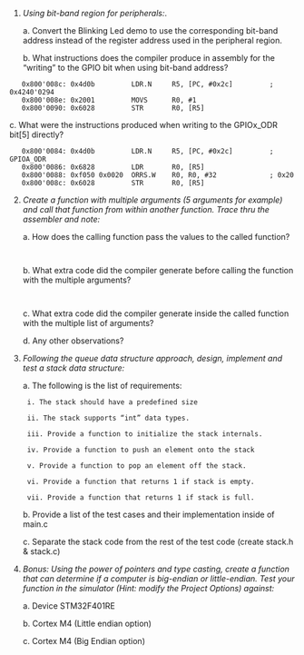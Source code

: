 1. *Using bit-band region for peripherals:*.

   a. Convert the Blinking Led demo to use the corresponding bit-band address instead of the register address used in the peripheral region.

   b. What instructions does the compiler produce in assembly for the “writing” to the GPIO bit when using bit-band address?
   
```assembly
   0x800'008c: 0x4d0b         LDR.N     R5, [PC, #0x2c]         ; 0x4240'0294
   0x800'008e: 0x2001         MOVS      R0, #1
   0x800'0090: 0x6028         STR       R0, [R5]
```

   c. What were the instructions produced when writing to the GPIOx_ODR bit[5] directly?
   
```assembly		
   0x800'0084: 0x4d0b         LDR.N     R5, [PC, #0x2c]         ; GPIOA_ODR
   0x800'0086: 0x6828         LDR       R0, [R5]
   0x800'0088: 0xf050 0x0020  ORRS.W    R0, R0, #32             ; 0x20
   0x800'008c: 0x6028         STR       R0, [R5]
```

2. *Create a function with multiple arguments (5 arguments for example) and call that function from within another function. Trace thru the assembler and note:*

   a. How does the calling function pass the values to the called function?

	` `

   b. What extra code did the compiler generate before calling the function with the multiple arguments?

	` `
	
   c. What extra code did the compiler generate inside the called function with the multiple list of arguments?
   
   d. Any other observations?

3. *Following the queue data structure approach, design, implement and test a stack data structure:*

   a. The following is the list of requirements:
   
		i. The stack should have a predefined size
		
		ii. The stack supports “int” data types.
		
		iii. Provide a function to initialize the stack internals.
		
		iv. Provide a function to push an element onto the stack
		
		v. Provide a function to pop an element off the stack.
		
		vi. Provide a function that returns 1 if stack is empty.
		
		vii. Provide a function that returns 1 if stack is full.

   b. Provide a list of the test cases and their implementation inside of main.c

   c. Separate the stack code from the rest of the test code (create stack.h & stack.c)

4. *Bonus: Using the power of pointers and type casting, create a function that can determine if a computer is big-endian or little-endian. Test your function in the simulator (Hint: modify the Project Options) against:*

   a. Device STM32F401RE

   b. Cortex M4 (Little endian option)
   
   c. Cortex M4 (Big Endian option)